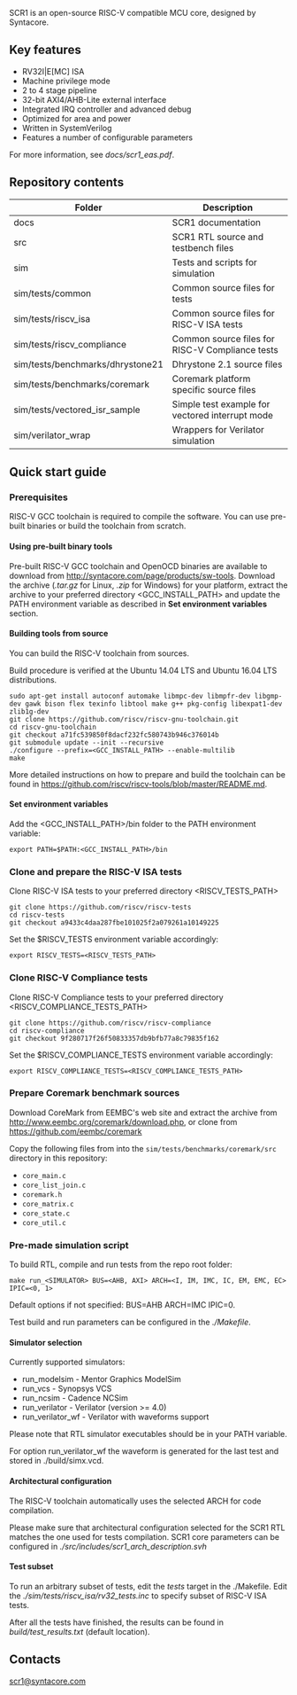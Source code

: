 SCR1 is an open-source RISC-V compatible MCU core, designed by Syntacore.

## Key features
* RV32I|E[MC] ISA
* Machine privilege mode
* 2 to 4 stage pipeline
* 32-bit AXI4/AHB-Lite external interface
* Integrated IRQ controller and advanced debug
* Optimized for area and power
* Written in SystemVerilog
* Features a number of configurable parameters

For more information, see *docs/scr1_eas.pdf*.

## Repository contents
Folder | Description
------ | -----------
docs                             | SCR1 documentation
src                              | SCR1 RTL source and testbench files
sim                              | Tests and scripts for simulation
sim/tests/common                 | Common source files for tests
sim/tests/riscv_isa              | Common source files for RISC-V ISA tests
sim/tests/riscv_compliance       | Common source files for RISC-V Compliance tests
sim/tests/benchmarks/dhrystone21 | Dhrystone 2.1 source files
sim/tests/benchmarks/coremark    | Coremark platform specific source files
sim/tests/vectored_isr_sample    | Simple test example for vectored interrupt mode
sim/verilator_wrap               | Wrappers for Verilator simulation

## Quick start guide

### Prerequisites

RISC-V GCC toolchain is required to compile the software. You can use pre-built binaries or build the toolchain from scratch.

#### Using pre-built binary tools

Pre-built RISC-V GCC toolchain and OpenOCD binaries are available to download from http://syntacore.com/page/products/sw-tools. Download the archive (*.tar.gz* for Linux, *.zip* for Windows) for your platform, extract the archive to your preferred directory <GCC_INSTALL_PATH> and update the PATH environment variable as described in **Set environment variables** section.

#### Building tools from source

You can build the RISC-V toolchain from sources.

Build procedure is verified at the Ubuntu 14.04 LTS and Ubuntu 16.04 LTS distributions.

    sudo apt-get install autoconf automake libmpc-dev libmpfr-dev libgmp-dev gawk bison flex texinfo libtool make g++ pkg-config libexpat1-dev zlib1g-dev
    git clone https://github.com/riscv/riscv-gnu-toolchain.git
    cd riscv-gnu-toolchain
    git checkout a71fc539850f8dacf232fc580743b946c376014b
    git submodule update --init --recursive
    ./configure --prefix=<GCC_INSTALL_PATH> --enable-multilib
    make

More detailed instructions on how to prepare and build the toolchain can be found in https://github.com/riscv/riscv-tools/blob/master/README.md.

#### Set environment variables

Add the <GCC_INSTALL_PATH>/bin folder to the PATH environment variable:

    export PATH=$PATH:<GCC_INSTALL_PATH>/bin

### Clone and prepare the RISC-V ISA tests

Clone RISC-V ISA tests to your preferred directory <RISCV_TESTS_PATH>

    git clone https://github.com/riscv/riscv-tests
    cd riscv-tests
    git checkout a9433c4daa287fbe101025f2a079261a10149225

Set the $RISCV_TESTS environment variable accordingly:

    export RISCV_TESTS=<RISCV_TESTS_PATH>

### Clone RISC-V Compliance tests

Clone RISC-V Compliance tests to your preferred directory <RISCV_COMPLIANCE_TESTS_PATH>

    git clone https://github.com/riscv/riscv-compliance
    cd riscv-compliance
    git checkout 9f280717f26f50833357db9bfb77a8c79835f162

Set the $RISCV_COMPLIANCE_TESTS environment variable accordingly:

    export RISCV_COMPLIANCE_TESTS=<RISCV_COMPLIANCE_TESTS_PATH>

### Prepare Coremark benchmark sources

Download CoreMark from EEMBC's web site and extract the archive from
http://www.eembc.org/coremark/download.php, or clone from https://github.com/eembc/coremark

Copy the following files from into the `sim/tests/benchmarks/coremark/src` directory in this repository:

* `core_main.c`
* `core_list_join.c`
* `coremark.h`
* `core_matrix.c`
* `core_state.c`
* `core_util.c`

### Pre-made simulation script

To build RTL, compile and run tests from the repo root folder:

    make run_<SIMULATOR> BUS=<AHB, AXI> ARCH=<I, IM, IMC, IC, EM, EMC, EC> IPIC=<0, 1>

Default options if not specified: BUS=AHB ARCH=IMC IPIC=0.

Test build and run parameters can be configured in the *./Makefile*.

#### Simulator selection

Currently supported simulators:

* run_modelsim - Mentor Graphics ModelSim
* run_vcs - Synopsys VCS
* run_ncsim - Cadence NCSim
* run_verilator - Verilator (version >= 4.0)
* run_verilator_wf - Verilator with waveforms support

Please note that RTL simulator executables should be in your PATH variable.

For option run_verilator_wf the waveform is generated for the last test and stored in ./build/simx.vcd.

#### Architectural configuration

The RISC-V toolchain automatically uses the selected ARCH for code compilation.

Please make sure that architectural configuration selected for the SCR1 RTL
matches the one used for tests compilation. SCR1 core parameters can be
configured in *./src/includes/scr1_arch_description.svh*

#### Test subset

To run an arbitrary subset of tests, edit the *tests* target in the ./Makefile.
Edit the *./sim/tests/riscv_isa/rv32_tests.inc* to specify subset of RISC-V ISA tests.

After all the tests have finished, the results can be found in *build/test_results.txt* (default location).

## Contacts
<scr1@syntacore.com>
